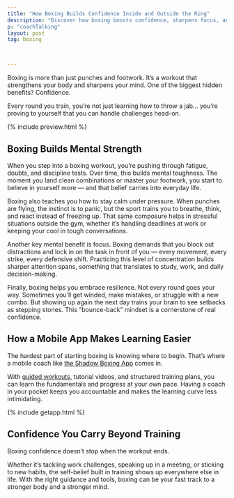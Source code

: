 ```yaml
---
title: "How Boxing Builds Confidence Inside and Outside the Ring"
description: "Discover how boxing boosts confidence, sharpens focus, and builds self-belief, making you feel stronger in the gym and in everyday life."
p: "coachTalking"
layout: post
tag: boxing



---
```


Boxing is more than just punches and footwork. It’s a workout that strengthens your body and sharpens your mind. One of the biggest hidden benefits? Confidence.

Every round you train, you’re not just learning how to throw a jab... you’re proving to yourself that you can handle challenges head-on.

{% include preview.html %}

## Boxing Builds Mental Strength

When you step into a boxing workout, you’re pushing through fatigue, doubts, and discipline tests. Over time, this builds mental toughness. The moment you land clean combinations or master your footwork, you start to believe in yourself more — and that belief carries into everyday life.

Boxing also teaches you how to stay calm under pressure. When punches are flying, the instinct is to panic, but the sport trains you to breathe, think, and react instead of freezing up. That same composure helps in stressful situations outside the gym, whether it’s handling deadlines at work or keeping your cool in tough conversations.

Another key mental benefit is focus. Boxing demands that you block out distractions and lock in on the task in front of you — every movement, every strike, every defensive shift. Practicing this level of concentration builds sharper attention spans, something that translates to study, work, and daily decision-making.

Finally, boxing helps you embrace resilience. Not every round goes your way. Sometimes you’ll get winded, make mistakes, or struggle with a new combo. But showing up again the next day trains your brain to see setbacks as stepping stones. This “bounce-back” mindset is a cornerstone of real confidence.

## How a Mobile App Makes Learning Easier

The hardest part of starting boxing is knowing where to begin. That’s where a mobile coach like [the Shadow Boxing App](/) comes in.

With [guided workouts](/learn-boxing/), tutorial videos, and structured training plans, you can learn the fundamentals and progress at your own pace. Having a coach in your pocket keeps you accountable and makes the learning curve less intimidating.

{% include getapp.html %}

## Confidence You Carry Beyond Training

Boxing confidence doesn’t stop when the workout ends. 

Whether it’s tackling work challenges, speaking up in a meeting, or sticking to new habits, the self-belief built in training shows up everywhere else in life. With the right guidance and tools, boxing can be your fast track to a stronger body and a stronger mind.
